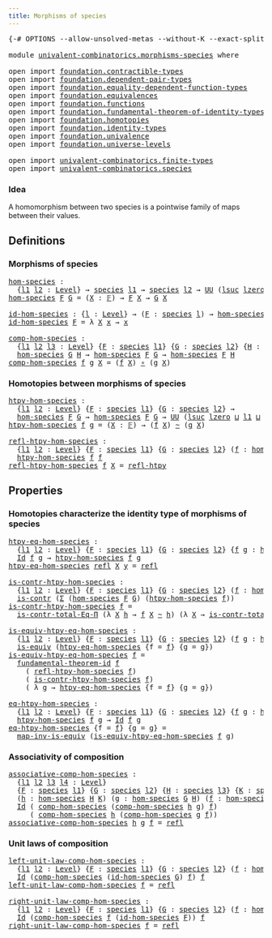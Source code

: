 ```yaml
---
title: Morphisms of species
---
```


<pre class="Agda"><a id="46" class="Symbol">{-#</a> <a id="50" class="Keyword">OPTIONS</a> <a id="58" class="Pragma">--allow-unsolved-metas</a> <a id="81" class="Pragma">--without-K</a> <a id="93" class="Pragma">--exact-split</a> <a id="107" class="Symbol">#-}</a>

<a id="112" class="Keyword">module</a> <a id="119" href="univalent-combinatorics.morphisms-species.html" class="Module">univalent-combinatorics.morphisms-species</a> <a id="161" class="Keyword">where</a>

<a id="168" class="Keyword">open</a> <a id="173" class="Keyword">import</a> <a id="180" href="foundation.contractible-types.html" class="Module">foundation.contractible-types</a>
<a id="210" class="Keyword">open</a> <a id="215" class="Keyword">import</a> <a id="222" href="foundation.dependent-pair-types.html" class="Module">foundation.dependent-pair-types</a>
<a id="254" class="Keyword">open</a> <a id="259" class="Keyword">import</a> <a id="266" href="foundation.equality-dependent-function-types.html" class="Module">foundation.equality-dependent-function-types</a>
<a id="311" class="Keyword">open</a> <a id="316" class="Keyword">import</a> <a id="323" href="foundation.equivalences.html" class="Module">foundation.equivalences</a>
<a id="347" class="Keyword">open</a> <a id="352" class="Keyword">import</a> <a id="359" href="foundation.functions.html" class="Module">foundation.functions</a>
<a id="380" class="Keyword">open</a> <a id="385" class="Keyword">import</a> <a id="392" href="foundation.fundamental-theorem-of-identity-types.html" class="Module">foundation.fundamental-theorem-of-identity-types</a>
<a id="441" class="Keyword">open</a> <a id="446" class="Keyword">import</a> <a id="453" href="foundation.homotopies.html" class="Module">foundation.homotopies</a>
<a id="475" class="Keyword">open</a> <a id="480" class="Keyword">import</a> <a id="487" href="foundation.identity-types.html" class="Module">foundation.identity-types</a>
<a id="513" class="Keyword">open</a> <a id="518" class="Keyword">import</a> <a id="525" href="foundation.univalence.html" class="Module">foundation.univalence</a>
<a id="547" class="Keyword">open</a> <a id="552" class="Keyword">import</a> <a id="559" href="foundation.universe-levels.html" class="Module">foundation.universe-levels</a>

<a id="587" class="Keyword">open</a> <a id="592" class="Keyword">import</a> <a id="599" href="univalent-combinatorics.finite-types.html" class="Module">univalent-combinatorics.finite-types</a>
<a id="636" class="Keyword">open</a> <a id="641" class="Keyword">import</a> <a id="648" href="univalent-combinatorics.species.html" class="Module">univalent-combinatorics.species</a>
</pre>
### Idea

A homomorphism between two species is a pointwise family of
maps between their values.

## Definitions

### Morphisms of species

<pre class="Agda"><a id="hom-species"></a><a id="833" href="univalent-combinatorics.morphisms-species.html#833" class="Function">hom-species</a> <a id="845" class="Symbol">:</a>
  <a id="849" class="Symbol">{</a><a id="850" href="univalent-combinatorics.morphisms-species.html#850" class="Bound">l1</a> <a id="853" href="univalent-combinatorics.morphisms-species.html#853" class="Bound">l2</a> <a id="856" class="Symbol">:</a> <a id="858" href="Agda.Primitive.html#597" class="Postulate">Level</a><a id="863" class="Symbol">}</a> <a id="865" class="Symbol">→</a> <a id="867" href="univalent-combinatorics.species.html#429" class="Function">species</a> <a id="875" href="univalent-combinatorics.morphisms-species.html#850" class="Bound">l1</a> <a id="878" class="Symbol">→</a> <a id="880" href="univalent-combinatorics.species.html#429" class="Function">species</a> <a id="888" href="univalent-combinatorics.morphisms-species.html#853" class="Bound">l2</a> <a id="891" class="Symbol">→</a> <a id="893" href="foundation-core.universe-levels.html#235" class="Primitive">UU</a> <a id="896" class="Symbol">(</a><a id="897" href="Agda.Primitive.html#780" class="Primitive">lsuc</a> <a id="902" href="Agda.Primitive.html#764" class="Primitive">lzero</a> <a id="908" href="Agda.Primitive.html#810" class="Primitive Operator">⊔</a> <a id="910" href="univalent-combinatorics.morphisms-species.html#850" class="Bound">l1</a> <a id="913" href="Agda.Primitive.html#810" class="Primitive Operator">⊔</a> <a id="915" href="univalent-combinatorics.morphisms-species.html#853" class="Bound">l2</a><a id="917" class="Symbol">)</a>
<a id="919" href="univalent-combinatorics.morphisms-species.html#833" class="Function">hom-species</a> <a id="931" href="univalent-combinatorics.morphisms-species.html#931" class="Bound">F</a> <a id="933" href="univalent-combinatorics.morphisms-species.html#933" class="Bound">G</a> <a id="935" class="Symbol">=</a> <a id="937" class="Symbol">(</a><a id="938" href="univalent-combinatorics.morphisms-species.html#938" class="Bound">X</a> <a id="940" class="Symbol">:</a> <a id="942" href="univalent-combinatorics.finite-types.html#4885" class="Function">𝔽</a><a id="943" class="Symbol">)</a> <a id="945" class="Symbol">→</a> <a id="947" href="univalent-combinatorics.morphisms-species.html#931" class="Bound">F</a> <a id="949" href="univalent-combinatorics.morphisms-species.html#938" class="Bound">X</a> <a id="951" class="Symbol">→</a> <a id="953" href="univalent-combinatorics.morphisms-species.html#933" class="Bound">G</a> <a id="955" href="univalent-combinatorics.morphisms-species.html#938" class="Bound">X</a>

<a id="id-hom-species"></a><a id="958" href="univalent-combinatorics.morphisms-species.html#958" class="Function">id-hom-species</a> <a id="973" class="Symbol">:</a> <a id="975" class="Symbol">{</a><a id="976" href="univalent-combinatorics.morphisms-species.html#976" class="Bound">l</a> <a id="978" class="Symbol">:</a> <a id="980" href="Agda.Primitive.html#597" class="Postulate">Level</a><a id="985" class="Symbol">}</a> <a id="987" class="Symbol">→</a> <a id="989" class="Symbol">(</a><a id="990" href="univalent-combinatorics.morphisms-species.html#990" class="Bound">F</a> <a id="992" class="Symbol">:</a> <a id="994" href="univalent-combinatorics.species.html#429" class="Function">species</a> <a id="1002" href="univalent-combinatorics.morphisms-species.html#976" class="Bound">l</a><a id="1003" class="Symbol">)</a> <a id="1005" class="Symbol">→</a> <a id="1007" href="univalent-combinatorics.morphisms-species.html#833" class="Function">hom-species</a> <a id="1019" href="univalent-combinatorics.morphisms-species.html#990" class="Bound">F</a> <a id="1021" href="univalent-combinatorics.morphisms-species.html#990" class="Bound">F</a>
<a id="1023" href="univalent-combinatorics.morphisms-species.html#958" class="Function">id-hom-species</a> <a id="1038" href="univalent-combinatorics.morphisms-species.html#1038" class="Bound">F</a> <a id="1040" class="Symbol">=</a> <a id="1042" class="Symbol">λ</a> <a id="1044" href="univalent-combinatorics.morphisms-species.html#1044" class="Bound">X</a> <a id="1046" href="univalent-combinatorics.morphisms-species.html#1046" class="Bound">x</a> <a id="1048" class="Symbol">→</a> <a id="1050" href="univalent-combinatorics.morphisms-species.html#1046" class="Bound">x</a> 

<a id="comp-hom-species"></a><a id="1054" href="univalent-combinatorics.morphisms-species.html#1054" class="Function">comp-hom-species</a> <a id="1071" class="Symbol">:</a>
  <a id="1075" class="Symbol">{</a><a id="1076" href="univalent-combinatorics.morphisms-species.html#1076" class="Bound">l1</a> <a id="1079" href="univalent-combinatorics.morphisms-species.html#1079" class="Bound">l2</a> <a id="1082" href="univalent-combinatorics.morphisms-species.html#1082" class="Bound">l3</a> <a id="1085" class="Symbol">:</a> <a id="1087" href="Agda.Primitive.html#597" class="Postulate">Level</a><a id="1092" class="Symbol">}</a> <a id="1094" class="Symbol">{</a><a id="1095" href="univalent-combinatorics.morphisms-species.html#1095" class="Bound">F</a> <a id="1097" class="Symbol">:</a> <a id="1099" href="univalent-combinatorics.species.html#429" class="Function">species</a> <a id="1107" href="univalent-combinatorics.morphisms-species.html#1076" class="Bound">l1</a><a id="1109" class="Symbol">}</a> <a id="1111" class="Symbol">{</a><a id="1112" href="univalent-combinatorics.morphisms-species.html#1112" class="Bound">G</a> <a id="1114" class="Symbol">:</a> <a id="1116" href="univalent-combinatorics.species.html#429" class="Function">species</a> <a id="1124" href="univalent-combinatorics.morphisms-species.html#1079" class="Bound">l2</a><a id="1126" class="Symbol">}</a> <a id="1128" class="Symbol">{</a><a id="1129" href="univalent-combinatorics.morphisms-species.html#1129" class="Bound">H</a> <a id="1131" class="Symbol">:</a> <a id="1133" href="univalent-combinatorics.species.html#429" class="Function">species</a> <a id="1141" href="univalent-combinatorics.morphisms-species.html#1082" class="Bound">l3</a><a id="1143" class="Symbol">}</a> <a id="1145" class="Symbol">→</a>
  <a id="1149" href="univalent-combinatorics.morphisms-species.html#833" class="Function">hom-species</a> <a id="1161" href="univalent-combinatorics.morphisms-species.html#1112" class="Bound">G</a> <a id="1163" href="univalent-combinatorics.morphisms-species.html#1129" class="Bound">H</a> <a id="1165" class="Symbol">→</a> <a id="1167" href="univalent-combinatorics.morphisms-species.html#833" class="Function">hom-species</a> <a id="1179" href="univalent-combinatorics.morphisms-species.html#1095" class="Bound">F</a> <a id="1181" href="univalent-combinatorics.morphisms-species.html#1112" class="Bound">G</a> <a id="1183" class="Symbol">→</a> <a id="1185" href="univalent-combinatorics.morphisms-species.html#833" class="Function">hom-species</a> <a id="1197" href="univalent-combinatorics.morphisms-species.html#1095" class="Bound">F</a> <a id="1199" href="univalent-combinatorics.morphisms-species.html#1129" class="Bound">H</a>
<a id="1201" href="univalent-combinatorics.morphisms-species.html#1054" class="Function">comp-hom-species</a> <a id="1218" href="univalent-combinatorics.morphisms-species.html#1218" class="Bound">f</a> <a id="1220" href="univalent-combinatorics.morphisms-species.html#1220" class="Bound">g</a> <a id="1222" href="univalent-combinatorics.morphisms-species.html#1222" class="Bound">X</a> <a id="1224" class="Symbol">=</a> <a id="1226" class="Symbol">(</a><a id="1227" href="univalent-combinatorics.morphisms-species.html#1218" class="Bound">f</a> <a id="1229" href="univalent-combinatorics.morphisms-species.html#1222" class="Bound">X</a><a id="1230" class="Symbol">)</a> <a id="1232" href="foundation-core.functions.html#420" class="Function Operator">∘</a> <a id="1234" class="Symbol">(</a><a id="1235" href="univalent-combinatorics.morphisms-species.html#1220" class="Bound">g</a> <a id="1237" href="univalent-combinatorics.morphisms-species.html#1222" class="Bound">X</a><a id="1238" class="Symbol">)</a>
</pre>
### Homotopies between morphisms of species

<pre class="Agda"><a id="htpy-hom-species"></a><a id="1298" href="univalent-combinatorics.morphisms-species.html#1298" class="Function">htpy-hom-species</a> <a id="1315" class="Symbol">:</a>
  <a id="1319" class="Symbol">{</a><a id="1320" href="univalent-combinatorics.morphisms-species.html#1320" class="Bound">l1</a> <a id="1323" href="univalent-combinatorics.morphisms-species.html#1323" class="Bound">l2</a> <a id="1326" class="Symbol">:</a> <a id="1328" href="Agda.Primitive.html#597" class="Postulate">Level</a><a id="1333" class="Symbol">}</a> <a id="1335" class="Symbol">{</a><a id="1336" href="univalent-combinatorics.morphisms-species.html#1336" class="Bound">F</a> <a id="1338" class="Symbol">:</a> <a id="1340" href="univalent-combinatorics.species.html#429" class="Function">species</a> <a id="1348" href="univalent-combinatorics.morphisms-species.html#1320" class="Bound">l1</a><a id="1350" class="Symbol">}</a> <a id="1352" class="Symbol">{</a><a id="1353" href="univalent-combinatorics.morphisms-species.html#1353" class="Bound">G</a> <a id="1355" class="Symbol">:</a> <a id="1357" href="univalent-combinatorics.species.html#429" class="Function">species</a> <a id="1365" href="univalent-combinatorics.morphisms-species.html#1323" class="Bound">l2</a><a id="1367" class="Symbol">}</a> <a id="1369" class="Symbol">→</a>
  <a id="1373" href="univalent-combinatorics.morphisms-species.html#833" class="Function">hom-species</a> <a id="1385" href="univalent-combinatorics.morphisms-species.html#1336" class="Bound">F</a> <a id="1387" href="univalent-combinatorics.morphisms-species.html#1353" class="Bound">G</a> <a id="1389" class="Symbol">→</a> <a id="1391" href="univalent-combinatorics.morphisms-species.html#833" class="Function">hom-species</a> <a id="1403" href="univalent-combinatorics.morphisms-species.html#1336" class="Bound">F</a> <a id="1405" href="univalent-combinatorics.morphisms-species.html#1353" class="Bound">G</a> <a id="1407" class="Symbol">→</a> <a id="1409" href="foundation-core.universe-levels.html#235" class="Primitive">UU</a> <a id="1412" class="Symbol">(</a><a id="1413" href="Agda.Primitive.html#780" class="Primitive">lsuc</a> <a id="1418" href="Agda.Primitive.html#764" class="Primitive">lzero</a> <a id="1424" href="Agda.Primitive.html#810" class="Primitive Operator">⊔</a> <a id="1426" href="univalent-combinatorics.morphisms-species.html#1320" class="Bound">l1</a> <a id="1429" href="Agda.Primitive.html#810" class="Primitive Operator">⊔</a> <a id="1431" href="univalent-combinatorics.morphisms-species.html#1323" class="Bound">l2</a><a id="1433" class="Symbol">)</a>
<a id="1435" href="univalent-combinatorics.morphisms-species.html#1298" class="Function">htpy-hom-species</a> <a id="1452" href="univalent-combinatorics.morphisms-species.html#1452" class="Bound">f</a> <a id="1454" href="univalent-combinatorics.morphisms-species.html#1454" class="Bound">g</a> <a id="1456" class="Symbol">=</a> <a id="1458" class="Symbol">(</a><a id="1459" href="univalent-combinatorics.morphisms-species.html#1459" class="Bound">X</a> <a id="1461" class="Symbol">:</a> <a id="1463" href="univalent-combinatorics.finite-types.html#4885" class="Function">𝔽</a><a id="1464" class="Symbol">)</a> <a id="1466" class="Symbol">→</a> <a id="1468" class="Symbol">(</a><a id="1469" href="univalent-combinatorics.morphisms-species.html#1452" class="Bound">f</a> <a id="1471" href="univalent-combinatorics.morphisms-species.html#1459" class="Bound">X</a><a id="1472" class="Symbol">)</a> <a id="1474" href="foundation-core.homotopies.html#627" class="Function Operator">~</a> <a id="1476" class="Symbol">(</a><a id="1477" href="univalent-combinatorics.morphisms-species.html#1454" class="Bound">g</a> <a id="1479" href="univalent-combinatorics.morphisms-species.html#1459" class="Bound">X</a><a id="1480" class="Symbol">)</a>

<a id="refl-htpy-hom-species"></a><a id="1483" href="univalent-combinatorics.morphisms-species.html#1483" class="Function">refl-htpy-hom-species</a> <a id="1505" class="Symbol">:</a>
  <a id="1509" class="Symbol">{</a><a id="1510" href="univalent-combinatorics.morphisms-species.html#1510" class="Bound">l1</a> <a id="1513" href="univalent-combinatorics.morphisms-species.html#1513" class="Bound">l2</a> <a id="1516" class="Symbol">:</a> <a id="1518" href="Agda.Primitive.html#597" class="Postulate">Level</a><a id="1523" class="Symbol">}</a> <a id="1525" class="Symbol">{</a><a id="1526" href="univalent-combinatorics.morphisms-species.html#1526" class="Bound">F</a> <a id="1528" class="Symbol">:</a> <a id="1530" href="univalent-combinatorics.species.html#429" class="Function">species</a> <a id="1538" href="univalent-combinatorics.morphisms-species.html#1510" class="Bound">l1</a><a id="1540" class="Symbol">}</a> <a id="1542" class="Symbol">{</a><a id="1543" href="univalent-combinatorics.morphisms-species.html#1543" class="Bound">G</a> <a id="1545" class="Symbol">:</a> <a id="1547" href="univalent-combinatorics.species.html#429" class="Function">species</a> <a id="1555" href="univalent-combinatorics.morphisms-species.html#1513" class="Bound">l2</a><a id="1557" class="Symbol">}</a> <a id="1559" class="Symbol">(</a><a id="1560" href="univalent-combinatorics.morphisms-species.html#1560" class="Bound">f</a> <a id="1562" class="Symbol">:</a> <a id="1564" href="univalent-combinatorics.morphisms-species.html#833" class="Function">hom-species</a> <a id="1576" href="univalent-combinatorics.morphisms-species.html#1526" class="Bound">F</a> <a id="1578" href="univalent-combinatorics.morphisms-species.html#1543" class="Bound">G</a><a id="1579" class="Symbol">)</a> <a id="1581" class="Symbol">→</a>
  <a id="1585" href="univalent-combinatorics.morphisms-species.html#1298" class="Function">htpy-hom-species</a> <a id="1602" href="univalent-combinatorics.morphisms-species.html#1560" class="Bound">f</a> <a id="1604" href="univalent-combinatorics.morphisms-species.html#1560" class="Bound">f</a>
<a id="1606" href="univalent-combinatorics.morphisms-species.html#1483" class="Function">refl-htpy-hom-species</a> <a id="1628" href="univalent-combinatorics.morphisms-species.html#1628" class="Bound">f</a> <a id="1630" href="univalent-combinatorics.morphisms-species.html#1630" class="Bound">X</a> <a id="1632" class="Symbol">=</a> <a id="1634" href="foundation-core.homotopies.html#741" class="Function">refl-htpy</a>
</pre>
## Properties

### Homotopies characterize the identity type of morphisms of species

<pre class="Agda"><a id="htpy-eq-hom-species"></a><a id="1743" href="univalent-combinatorics.morphisms-species.html#1743" class="Function">htpy-eq-hom-species</a> <a id="1763" class="Symbol">:</a>
  <a id="1767" class="Symbol">{</a><a id="1768" href="univalent-combinatorics.morphisms-species.html#1768" class="Bound">l1</a> <a id="1771" href="univalent-combinatorics.morphisms-species.html#1771" class="Bound">l2</a> <a id="1774" class="Symbol">:</a> <a id="1776" href="Agda.Primitive.html#597" class="Postulate">Level</a><a id="1781" class="Symbol">}</a> <a id="1783" class="Symbol">{</a><a id="1784" href="univalent-combinatorics.morphisms-species.html#1784" class="Bound">F</a> <a id="1786" class="Symbol">:</a> <a id="1788" href="univalent-combinatorics.species.html#429" class="Function">species</a> <a id="1796" href="univalent-combinatorics.morphisms-species.html#1768" class="Bound">l1</a><a id="1798" class="Symbol">}</a> <a id="1800" class="Symbol">{</a><a id="1801" href="univalent-combinatorics.morphisms-species.html#1801" class="Bound">G</a> <a id="1803" class="Symbol">:</a> <a id="1805" href="univalent-combinatorics.species.html#429" class="Function">species</a> <a id="1813" href="univalent-combinatorics.morphisms-species.html#1771" class="Bound">l2</a><a id="1815" class="Symbol">}</a> <a id="1817" class="Symbol">{</a><a id="1818" href="univalent-combinatorics.morphisms-species.html#1818" class="Bound">f</a> <a id="1820" href="univalent-combinatorics.morphisms-species.html#1820" class="Bound">g</a> <a id="1822" class="Symbol">:</a> <a id="1824" href="univalent-combinatorics.morphisms-species.html#833" class="Function">hom-species</a> <a id="1836" href="univalent-combinatorics.morphisms-species.html#1784" class="Bound">F</a> <a id="1838" href="univalent-combinatorics.morphisms-species.html#1801" class="Bound">G</a><a id="1839" class="Symbol">}</a> <a id="1841" class="Symbol">→</a>
  <a id="1845" href="foundation-core.identity-types.html#1767" class="Datatype">Id</a> <a id="1848" href="univalent-combinatorics.morphisms-species.html#1818" class="Bound">f</a> <a id="1850" href="univalent-combinatorics.morphisms-species.html#1820" class="Bound">g</a> <a id="1852" class="Symbol">→</a> <a id="1854" href="univalent-combinatorics.morphisms-species.html#1298" class="Function">htpy-hom-species</a> <a id="1871" href="univalent-combinatorics.morphisms-species.html#1818" class="Bound">f</a> <a id="1873" href="univalent-combinatorics.morphisms-species.html#1820" class="Bound">g</a>
<a id="1875" href="univalent-combinatorics.morphisms-species.html#1743" class="Function">htpy-eq-hom-species</a> <a id="1895" href="foundation-core.identity-types.html#1820" class="InductiveConstructor">refl</a> <a id="1900" href="univalent-combinatorics.morphisms-species.html#1900" class="Bound">X</a> <a id="1902" href="univalent-combinatorics.morphisms-species.html#1902" class="Bound">y</a> <a id="1904" class="Symbol">=</a> <a id="1906" href="foundation-core.identity-types.html#1820" class="InductiveConstructor">refl</a>

<a id="is-contr-htpy-hom-species"></a><a id="1912" href="univalent-combinatorics.morphisms-species.html#1912" class="Function">is-contr-htpy-hom-species</a> <a id="1938" class="Symbol">:</a>
  <a id="1942" class="Symbol">{</a><a id="1943" href="univalent-combinatorics.morphisms-species.html#1943" class="Bound">l1</a> <a id="1946" href="univalent-combinatorics.morphisms-species.html#1946" class="Bound">l2</a> <a id="1949" class="Symbol">:</a> <a id="1951" href="Agda.Primitive.html#597" class="Postulate">Level</a><a id="1956" class="Symbol">}</a> <a id="1958" class="Symbol">{</a><a id="1959" href="univalent-combinatorics.morphisms-species.html#1959" class="Bound">F</a> <a id="1961" class="Symbol">:</a> <a id="1963" href="univalent-combinatorics.species.html#429" class="Function">species</a> <a id="1971" href="univalent-combinatorics.morphisms-species.html#1943" class="Bound">l1</a><a id="1973" class="Symbol">}</a> <a id="1975" class="Symbol">{</a><a id="1976" href="univalent-combinatorics.morphisms-species.html#1976" class="Bound">G</a> <a id="1978" class="Symbol">:</a> <a id="1980" href="univalent-combinatorics.species.html#429" class="Function">species</a> <a id="1988" href="univalent-combinatorics.morphisms-species.html#1946" class="Bound">l2</a><a id="1990" class="Symbol">}</a> <a id="1992" class="Symbol">(</a><a id="1993" href="univalent-combinatorics.morphisms-species.html#1993" class="Bound">f</a> <a id="1995" class="Symbol">:</a> <a id="1997" href="univalent-combinatorics.morphisms-species.html#833" class="Function">hom-species</a> <a id="2009" href="univalent-combinatorics.morphisms-species.html#1959" class="Bound">F</a> <a id="2011" href="univalent-combinatorics.morphisms-species.html#1976" class="Bound">G</a><a id="2012" class="Symbol">)</a> <a id="2014" class="Symbol">→</a>
  <a id="2018" href="foundation-core.contractible-types.html#1006" class="Function">is-contr</a> <a id="2027" class="Symbol">(</a><a id="2028" href="foundation-core.dependent-pair-types.html#515" class="Record">Σ</a> <a id="2030" class="Symbol">(</a><a id="2031" href="univalent-combinatorics.morphisms-species.html#833" class="Function">hom-species</a> <a id="2043" href="univalent-combinatorics.morphisms-species.html#1959" class="Bound">F</a> <a id="2045" href="univalent-combinatorics.morphisms-species.html#1976" class="Bound">G</a><a id="2046" class="Symbol">)</a> <a id="2048" class="Symbol">(</a><a id="2049" href="univalent-combinatorics.morphisms-species.html#1298" class="Function">htpy-hom-species</a> <a id="2066" href="univalent-combinatorics.morphisms-species.html#1993" class="Bound">f</a><a id="2067" class="Symbol">))</a>
<a id="2070" href="univalent-combinatorics.morphisms-species.html#1912" class="Function">is-contr-htpy-hom-species</a> <a id="2096" href="univalent-combinatorics.morphisms-species.html#2096" class="Bound">f</a> <a id="2098" class="Symbol">=</a>
  <a id="2102" href="foundation.equality-dependent-function-types.html#1031" class="Function">is-contr-total-Eq-Π</a> <a id="2122" class="Symbol">(λ</a> <a id="2125" href="univalent-combinatorics.morphisms-species.html#2125" class="Bound">X</a> <a id="2127" href="univalent-combinatorics.morphisms-species.html#2127" class="Bound">h</a> <a id="2129" class="Symbol">→</a> <a id="2131" href="univalent-combinatorics.morphisms-species.html#2096" class="Bound">f</a> <a id="2133" href="univalent-combinatorics.morphisms-species.html#2125" class="Bound">X</a> <a id="2135" href="foundation-core.homotopies.html#627" class="Function Operator">~</a> <a id="2137" href="univalent-combinatorics.morphisms-species.html#2127" class="Bound">h</a><a id="2138" class="Symbol">)</a> <a id="2140" class="Symbol">(λ</a> <a id="2143" href="univalent-combinatorics.morphisms-species.html#2143" class="Bound">X</a> <a id="2145" class="Symbol">→</a> <a id="2147" href="foundation.homotopies.html#3155" class="Function">is-contr-total-htpy</a> <a id="2167" class="Symbol">(</a><a id="2168" href="univalent-combinatorics.morphisms-species.html#2096" class="Bound">f</a> <a id="2170" href="univalent-combinatorics.morphisms-species.html#2143" class="Bound">X</a><a id="2171" class="Symbol">))</a>

<a id="is-equiv-htpy-eq-hom-species"></a><a id="2175" href="univalent-combinatorics.morphisms-species.html#2175" class="Function">is-equiv-htpy-eq-hom-species</a> <a id="2204" class="Symbol">:</a>
  <a id="2208" class="Symbol">{</a><a id="2209" href="univalent-combinatorics.morphisms-species.html#2209" class="Bound">l1</a> <a id="2212" href="univalent-combinatorics.morphisms-species.html#2212" class="Bound">l2</a> <a id="2215" class="Symbol">:</a> <a id="2217" href="Agda.Primitive.html#597" class="Postulate">Level</a><a id="2222" class="Symbol">}</a> <a id="2224" class="Symbol">{</a><a id="2225" href="univalent-combinatorics.morphisms-species.html#2225" class="Bound">F</a> <a id="2227" class="Symbol">:</a> <a id="2229" href="univalent-combinatorics.species.html#429" class="Function">species</a> <a id="2237" href="univalent-combinatorics.morphisms-species.html#2209" class="Bound">l1</a><a id="2239" class="Symbol">}</a> <a id="2241" class="Symbol">{</a><a id="2242" href="univalent-combinatorics.morphisms-species.html#2242" class="Bound">G</a> <a id="2244" class="Symbol">:</a> <a id="2246" href="univalent-combinatorics.species.html#429" class="Function">species</a> <a id="2254" href="univalent-combinatorics.morphisms-species.html#2212" class="Bound">l2</a><a id="2256" class="Symbol">}</a> <a id="2258" class="Symbol">(</a><a id="2259" href="univalent-combinatorics.morphisms-species.html#2259" class="Bound">f</a> <a id="2261" href="univalent-combinatorics.morphisms-species.html#2261" class="Bound">g</a> <a id="2263" class="Symbol">:</a> <a id="2265" href="univalent-combinatorics.morphisms-species.html#833" class="Function">hom-species</a> <a id="2277" href="univalent-combinatorics.morphisms-species.html#2225" class="Bound">F</a> <a id="2279" href="univalent-combinatorics.morphisms-species.html#2242" class="Bound">G</a><a id="2280" class="Symbol">)</a> <a id="2282" class="Symbol">→</a>
  <a id="2286" href="foundation-core.equivalences.html#1556" class="Function">is-equiv</a> <a id="2295" class="Symbol">(</a><a id="2296" href="univalent-combinatorics.morphisms-species.html#1743" class="Function">htpy-eq-hom-species</a> <a id="2316" class="Symbol">{</a><a id="2317" class="Argument">f</a> <a id="2319" class="Symbol">=</a> <a id="2321" href="univalent-combinatorics.morphisms-species.html#2259" class="Bound">f</a><a id="2322" class="Symbol">}</a> <a id="2324" class="Symbol">{</a><a id="2325" class="Argument">g</a> <a id="2327" class="Symbol">=</a> <a id="2329" href="univalent-combinatorics.morphisms-species.html#2261" class="Bound">g</a><a id="2330" class="Symbol">})</a>
<a id="2333" href="univalent-combinatorics.morphisms-species.html#2175" class="Function">is-equiv-htpy-eq-hom-species</a> <a id="2362" href="univalent-combinatorics.morphisms-species.html#2362" class="Bound">f</a> <a id="2364" class="Symbol">=</a>
  <a id="2368" href="foundation-core.fundamental-theorem-of-identity-types.html#1904" class="Function">fundamental-theorem-id</a> <a id="2391" href="univalent-combinatorics.morphisms-species.html#2362" class="Bound">f</a>
    <a id="2397" class="Symbol">(</a> <a id="2399" href="univalent-combinatorics.morphisms-species.html#1483" class="Function">refl-htpy-hom-species</a> <a id="2421" href="univalent-combinatorics.morphisms-species.html#2362" class="Bound">f</a><a id="2422" class="Symbol">)</a>
    <a id="2428" class="Symbol">(</a> <a id="2430" href="univalent-combinatorics.morphisms-species.html#1912" class="Function">is-contr-htpy-hom-species</a> <a id="2456" href="univalent-combinatorics.morphisms-species.html#2362" class="Bound">f</a><a id="2457" class="Symbol">)</a>
    <a id="2463" class="Symbol">(</a> <a id="2465" class="Symbol">λ</a> <a id="2467" href="univalent-combinatorics.morphisms-species.html#2467" class="Bound">g</a> <a id="2469" class="Symbol">→</a> <a id="2471" href="univalent-combinatorics.morphisms-species.html#1743" class="Function">htpy-eq-hom-species</a> <a id="2491" class="Symbol">{</a><a id="2492" class="Argument">f</a> <a id="2494" class="Symbol">=</a> <a id="2496" href="univalent-combinatorics.morphisms-species.html#2362" class="Bound">f</a><a id="2497" class="Symbol">}</a> <a id="2499" class="Symbol">{</a><a id="2500" class="Argument">g</a> <a id="2502" class="Symbol">=</a> <a id="2504" href="univalent-combinatorics.morphisms-species.html#2467" class="Bound">g</a><a id="2505" class="Symbol">})</a>

<a id="eq-htpy-hom-species"></a><a id="2509" href="univalent-combinatorics.morphisms-species.html#2509" class="Function">eq-htpy-hom-species</a> <a id="2529" class="Symbol">:</a>
  <a id="2533" class="Symbol">{</a><a id="2534" href="univalent-combinatorics.morphisms-species.html#2534" class="Bound">l1</a> <a id="2537" href="univalent-combinatorics.morphisms-species.html#2537" class="Bound">l2</a> <a id="2540" class="Symbol">:</a> <a id="2542" href="Agda.Primitive.html#597" class="Postulate">Level</a><a id="2547" class="Symbol">}</a> <a id="2549" class="Symbol">{</a><a id="2550" href="univalent-combinatorics.morphisms-species.html#2550" class="Bound">F</a> <a id="2552" class="Symbol">:</a> <a id="2554" href="univalent-combinatorics.species.html#429" class="Function">species</a> <a id="2562" href="univalent-combinatorics.morphisms-species.html#2534" class="Bound">l1</a><a id="2564" class="Symbol">}</a> <a id="2566" class="Symbol">{</a><a id="2567" href="univalent-combinatorics.morphisms-species.html#2567" class="Bound">G</a> <a id="2569" class="Symbol">:</a> <a id="2571" href="univalent-combinatorics.species.html#429" class="Function">species</a> <a id="2579" href="univalent-combinatorics.morphisms-species.html#2537" class="Bound">l2</a><a id="2581" class="Symbol">}</a> <a id="2583" class="Symbol">{</a><a id="2584" href="univalent-combinatorics.morphisms-species.html#2584" class="Bound">f</a> <a id="2586" href="univalent-combinatorics.morphisms-species.html#2586" class="Bound">g</a> <a id="2588" class="Symbol">:</a> <a id="2590" href="univalent-combinatorics.morphisms-species.html#833" class="Function">hom-species</a> <a id="2602" href="univalent-combinatorics.morphisms-species.html#2550" class="Bound">F</a> <a id="2604" href="univalent-combinatorics.morphisms-species.html#2567" class="Bound">G</a><a id="2605" class="Symbol">}</a> <a id="2607" class="Symbol">→</a>
  <a id="2611" href="univalent-combinatorics.morphisms-species.html#1298" class="Function">htpy-hom-species</a> <a id="2628" href="univalent-combinatorics.morphisms-species.html#2584" class="Bound">f</a> <a id="2630" href="univalent-combinatorics.morphisms-species.html#2586" class="Bound">g</a> <a id="2632" class="Symbol">→</a> <a id="2634" href="foundation-core.identity-types.html#1767" class="Datatype">Id</a> <a id="2637" href="univalent-combinatorics.morphisms-species.html#2584" class="Bound">f</a> <a id="2639" href="univalent-combinatorics.morphisms-species.html#2586" class="Bound">g</a> 
<a id="2642" href="univalent-combinatorics.morphisms-species.html#2509" class="Function">eq-htpy-hom-species</a> <a id="2662" class="Symbol">{</a><a id="2663" class="Argument">f</a> <a id="2665" class="Symbol">=</a> <a id="2667" href="univalent-combinatorics.morphisms-species.html#2667" class="Bound">f</a><a id="2668" class="Symbol">}</a> <a id="2670" class="Symbol">{</a><a id="2671" class="Argument">g</a> <a id="2673" class="Symbol">=</a> <a id="2675" href="univalent-combinatorics.morphisms-species.html#2675" class="Bound">g</a><a id="2676" class="Symbol">}</a> <a id="2678" class="Symbol">=</a>
  <a id="2682" href="foundation-core.equivalences.html#4187" class="Function">map-inv-is-equiv</a> <a id="2699" class="Symbol">(</a><a id="2700" href="univalent-combinatorics.morphisms-species.html#2175" class="Function">is-equiv-htpy-eq-hom-species</a> <a id="2729" href="univalent-combinatorics.morphisms-species.html#2667" class="Bound">f</a> <a id="2731" href="univalent-combinatorics.morphisms-species.html#2675" class="Bound">g</a><a id="2732" class="Symbol">)</a>
</pre>
### Associativity of composition

<pre class="Agda"><a id="associative-comp-hom-species"></a><a id="2781" href="univalent-combinatorics.morphisms-species.html#2781" class="Function">associative-comp-hom-species</a> <a id="2810" class="Symbol">:</a>
  <a id="2814" class="Symbol">{</a><a id="2815" href="univalent-combinatorics.morphisms-species.html#2815" class="Bound">l1</a> <a id="2818" href="univalent-combinatorics.morphisms-species.html#2818" class="Bound">l2</a> <a id="2821" href="univalent-combinatorics.morphisms-species.html#2821" class="Bound">l3</a> <a id="2824" href="univalent-combinatorics.morphisms-species.html#2824" class="Bound">l4</a> <a id="2827" class="Symbol">:</a> <a id="2829" href="Agda.Primitive.html#597" class="Postulate">Level</a><a id="2834" class="Symbol">}</a>
  <a id="2838" class="Symbol">{</a><a id="2839" href="univalent-combinatorics.morphisms-species.html#2839" class="Bound">F</a> <a id="2841" class="Symbol">:</a> <a id="2843" href="univalent-combinatorics.species.html#429" class="Function">species</a> <a id="2851" href="univalent-combinatorics.morphisms-species.html#2815" class="Bound">l1</a><a id="2853" class="Symbol">}</a> <a id="2855" class="Symbol">{</a><a id="2856" href="univalent-combinatorics.morphisms-species.html#2856" class="Bound">G</a> <a id="2858" class="Symbol">:</a> <a id="2860" href="univalent-combinatorics.species.html#429" class="Function">species</a> <a id="2868" href="univalent-combinatorics.morphisms-species.html#2818" class="Bound">l2</a><a id="2870" class="Symbol">}</a> <a id="2872" class="Symbol">{</a><a id="2873" href="univalent-combinatorics.morphisms-species.html#2873" class="Bound">H</a> <a id="2875" class="Symbol">:</a> <a id="2877" href="univalent-combinatorics.species.html#429" class="Function">species</a> <a id="2885" href="univalent-combinatorics.morphisms-species.html#2821" class="Bound">l3</a><a id="2887" class="Symbol">}</a> <a id="2889" class="Symbol">{</a><a id="2890" href="univalent-combinatorics.morphisms-species.html#2890" class="Bound">K</a> <a id="2892" class="Symbol">:</a> <a id="2894" href="univalent-combinatorics.species.html#429" class="Function">species</a> <a id="2902" href="univalent-combinatorics.morphisms-species.html#2824" class="Bound">l4</a><a id="2904" class="Symbol">}</a>
  <a id="2908" class="Symbol">(</a><a id="2909" href="univalent-combinatorics.morphisms-species.html#2909" class="Bound">h</a> <a id="2911" class="Symbol">:</a> <a id="2913" href="univalent-combinatorics.morphisms-species.html#833" class="Function">hom-species</a> <a id="2925" href="univalent-combinatorics.morphisms-species.html#2873" class="Bound">H</a> <a id="2927" href="univalent-combinatorics.morphisms-species.html#2890" class="Bound">K</a><a id="2928" class="Symbol">)</a> <a id="2930" class="Symbol">(</a><a id="2931" href="univalent-combinatorics.morphisms-species.html#2931" class="Bound">g</a> <a id="2933" class="Symbol">:</a> <a id="2935" href="univalent-combinatorics.morphisms-species.html#833" class="Function">hom-species</a> <a id="2947" href="univalent-combinatorics.morphisms-species.html#2856" class="Bound">G</a> <a id="2949" href="univalent-combinatorics.morphisms-species.html#2873" class="Bound">H</a><a id="2950" class="Symbol">)</a> <a id="2952" class="Symbol">(</a><a id="2953" href="univalent-combinatorics.morphisms-species.html#2953" class="Bound">f</a> <a id="2955" class="Symbol">:</a> <a id="2957" href="univalent-combinatorics.morphisms-species.html#833" class="Function">hom-species</a> <a id="2969" href="univalent-combinatorics.morphisms-species.html#2839" class="Bound">F</a> <a id="2971" href="univalent-combinatorics.morphisms-species.html#2856" class="Bound">G</a><a id="2972" class="Symbol">)</a> <a id="2974" class="Symbol">→</a>
  <a id="2978" href="foundation-core.identity-types.html#1767" class="Datatype">Id</a> <a id="2981" class="Symbol">(</a> <a id="2983" href="univalent-combinatorics.morphisms-species.html#1054" class="Function">comp-hom-species</a> <a id="3000" class="Symbol">(</a><a id="3001" href="univalent-combinatorics.morphisms-species.html#1054" class="Function">comp-hom-species</a> <a id="3018" href="univalent-combinatorics.morphisms-species.html#2909" class="Bound">h</a> <a id="3020" href="univalent-combinatorics.morphisms-species.html#2931" class="Bound">g</a><a id="3021" class="Symbol">)</a> <a id="3023" href="univalent-combinatorics.morphisms-species.html#2953" class="Bound">f</a><a id="3024" class="Symbol">)</a>
     <a id="3031" class="Symbol">(</a> <a id="3033" href="univalent-combinatorics.morphisms-species.html#1054" class="Function">comp-hom-species</a> <a id="3050" href="univalent-combinatorics.morphisms-species.html#2909" class="Bound">h</a> <a id="3052" class="Symbol">(</a><a id="3053" href="univalent-combinatorics.morphisms-species.html#1054" class="Function">comp-hom-species</a> <a id="3070" href="univalent-combinatorics.morphisms-species.html#2931" class="Bound">g</a> <a id="3072" href="univalent-combinatorics.morphisms-species.html#2953" class="Bound">f</a><a id="3073" class="Symbol">))</a>
<a id="3076" href="univalent-combinatorics.morphisms-species.html#2781" class="Function">associative-comp-hom-species</a> <a id="3105" href="univalent-combinatorics.morphisms-species.html#3105" class="Bound">h</a> <a id="3107" href="univalent-combinatorics.morphisms-species.html#3107" class="Bound">g</a> <a id="3109" href="univalent-combinatorics.morphisms-species.html#3109" class="Bound">f</a> <a id="3111" class="Symbol">=</a> <a id="3113" href="foundation-core.identity-types.html#1820" class="InductiveConstructor">refl</a>
</pre>
### Unit laws of composition

<pre class="Agda"><a id="left-unit-law-comp-hom-species"></a><a id="3161" href="univalent-combinatorics.morphisms-species.html#3161" class="Function">left-unit-law-comp-hom-species</a> <a id="3192" class="Symbol">:</a>
  <a id="3196" class="Symbol">{</a><a id="3197" href="univalent-combinatorics.morphisms-species.html#3197" class="Bound">l1</a> <a id="3200" href="univalent-combinatorics.morphisms-species.html#3200" class="Bound">l2</a> <a id="3203" class="Symbol">:</a> <a id="3205" href="Agda.Primitive.html#597" class="Postulate">Level</a><a id="3210" class="Symbol">}</a> <a id="3212" class="Symbol">{</a><a id="3213" href="univalent-combinatorics.morphisms-species.html#3213" class="Bound">F</a> <a id="3215" class="Symbol">:</a> <a id="3217" href="univalent-combinatorics.species.html#429" class="Function">species</a> <a id="3225" href="univalent-combinatorics.morphisms-species.html#3197" class="Bound">l1</a><a id="3227" class="Symbol">}</a> <a id="3229" class="Symbol">{</a><a id="3230" href="univalent-combinatorics.morphisms-species.html#3230" class="Bound">G</a> <a id="3232" class="Symbol">:</a> <a id="3234" href="univalent-combinatorics.species.html#429" class="Function">species</a> <a id="3242" href="univalent-combinatorics.morphisms-species.html#3200" class="Bound">l2</a><a id="3244" class="Symbol">}</a> <a id="3246" class="Symbol">(</a><a id="3247" href="univalent-combinatorics.morphisms-species.html#3247" class="Bound">f</a> <a id="3249" class="Symbol">:</a> <a id="3251" href="univalent-combinatorics.morphisms-species.html#833" class="Function">hom-species</a> <a id="3263" href="univalent-combinatorics.morphisms-species.html#3213" class="Bound">F</a> <a id="3265" href="univalent-combinatorics.morphisms-species.html#3230" class="Bound">G</a><a id="3266" class="Symbol">)</a> <a id="3268" class="Symbol">→</a>
  <a id="3272" href="foundation-core.identity-types.html#1767" class="Datatype">Id</a> <a id="3275" class="Symbol">(</a><a id="3276" href="univalent-combinatorics.morphisms-species.html#1054" class="Function">comp-hom-species</a> <a id="3293" class="Symbol">(</a><a id="3294" href="univalent-combinatorics.morphisms-species.html#958" class="Function">id-hom-species</a> <a id="3309" href="univalent-combinatorics.morphisms-species.html#3230" class="Bound">G</a><a id="3310" class="Symbol">)</a> <a id="3312" href="univalent-combinatorics.morphisms-species.html#3247" class="Bound">f</a><a id="3313" class="Symbol">)</a> <a id="3315" href="univalent-combinatorics.morphisms-species.html#3247" class="Bound">f</a>
<a id="3317" href="univalent-combinatorics.morphisms-species.html#3161" class="Function">left-unit-law-comp-hom-species</a> <a id="3348" href="univalent-combinatorics.morphisms-species.html#3348" class="Bound">f</a> <a id="3350" class="Symbol">=</a> <a id="3352" href="foundation-core.identity-types.html#1820" class="InductiveConstructor">refl</a>

<a id="right-unit-law-comp-hom-species"></a><a id="3358" href="univalent-combinatorics.morphisms-species.html#3358" class="Function">right-unit-law-comp-hom-species</a> <a id="3390" class="Symbol">:</a>
  <a id="3394" class="Symbol">{</a><a id="3395" href="univalent-combinatorics.morphisms-species.html#3395" class="Bound">l1</a> <a id="3398" href="univalent-combinatorics.morphisms-species.html#3398" class="Bound">l2</a> <a id="3401" class="Symbol">:</a> <a id="3403" href="Agda.Primitive.html#597" class="Postulate">Level</a><a id="3408" class="Symbol">}</a> <a id="3410" class="Symbol">{</a><a id="3411" href="univalent-combinatorics.morphisms-species.html#3411" class="Bound">F</a> <a id="3413" class="Symbol">:</a> <a id="3415" href="univalent-combinatorics.species.html#429" class="Function">species</a> <a id="3423" href="univalent-combinatorics.morphisms-species.html#3395" class="Bound">l1</a><a id="3425" class="Symbol">}</a> <a id="3427" class="Symbol">{</a><a id="3428" href="univalent-combinatorics.morphisms-species.html#3428" class="Bound">G</a> <a id="3430" class="Symbol">:</a> <a id="3432" href="univalent-combinatorics.species.html#429" class="Function">species</a> <a id="3440" href="univalent-combinatorics.morphisms-species.html#3398" class="Bound">l2</a><a id="3442" class="Symbol">}</a> <a id="3444" class="Symbol">(</a><a id="3445" href="univalent-combinatorics.morphisms-species.html#3445" class="Bound">f</a> <a id="3447" class="Symbol">:</a> <a id="3449" href="univalent-combinatorics.morphisms-species.html#833" class="Function">hom-species</a> <a id="3461" href="univalent-combinatorics.morphisms-species.html#3411" class="Bound">F</a> <a id="3463" href="univalent-combinatorics.morphisms-species.html#3428" class="Bound">G</a><a id="3464" class="Symbol">)</a> <a id="3466" class="Symbol">→</a>
  <a id="3470" href="foundation-core.identity-types.html#1767" class="Datatype">Id</a> <a id="3473" class="Symbol">(</a><a id="3474" href="univalent-combinatorics.morphisms-species.html#1054" class="Function">comp-hom-species</a> <a id="3491" href="univalent-combinatorics.morphisms-species.html#3445" class="Bound">f</a> <a id="3493" class="Symbol">(</a><a id="3494" href="univalent-combinatorics.morphisms-species.html#958" class="Function">id-hom-species</a> <a id="3509" href="univalent-combinatorics.morphisms-species.html#3411" class="Bound">F</a><a id="3510" class="Symbol">))</a> <a id="3513" href="univalent-combinatorics.morphisms-species.html#3445" class="Bound">f</a>
<a id="3515" href="univalent-combinatorics.morphisms-species.html#3358" class="Function">right-unit-law-comp-hom-species</a> <a id="3547" href="univalent-combinatorics.morphisms-species.html#3547" class="Bound">f</a> <a id="3549" class="Symbol">=</a> <a id="3551" href="foundation-core.identity-types.html#1820" class="InductiveConstructor">refl</a>
</pre>